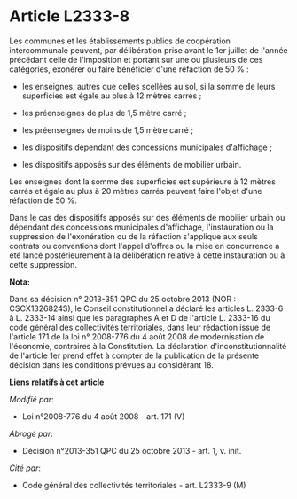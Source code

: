 # Article L2333-8

Les communes et les établissements publics de coopération intercommunale peuvent, par délibération prise avant le 1er juillet
de l'année précédant celle de l'imposition et portant sur une ou plusieurs de ces catégories, exonérer ou faire bénéficier
d'une réfaction de 50 % : 

- les enseignes, autres que celles scellées au sol, si la somme de leurs superficies est égale au plus à 12 mètres carrés ; 

- les préenseignes de plus de 1,5 mètre carré ; 

- les préenseignes de moins de 1,5 mètre carré ; 

- les dispositifs dépendant des concessions municipales d'affichage ; 

- les dispositifs apposés sur des éléments de mobilier urbain. 

Les enseignes dont la somme des superficies est supérieure à 12 mètres carrés et égale au plus à 20 mètres carrés peuvent
faire l'objet d'une réfaction de 50 %. 

Dans le cas des dispositifs apposés sur des éléments de mobilier urbain ou dépendant des concessions municipales d'affichage,
l'instauration ou la suppression de l'exonération ou de la réfaction s'applique aux seuls contrats ou conventions dont
l'appel d'offres ou la mise en concurrence a été lancé postérieurement à la délibération relative à cette instauration ou à
cette suppression.

**Nota:**

Dans sa décision n° 2013-351 QPC du 25 octobre 2013 (NOR : CSCX1326824S), le Conseil constitutionnel a déclaré les articles
L. 2333-6 à L. 2333-14 ainsi que les paragraphes A et D de l'article L. 2333-16 du code général des collectivités
territoriales, dans leur rédaction issue de l'article 171 de la loi n° 2008-776 du 4 août 2008 de modernisation de
l'économie, contraires à la Constitution. La déclaration d'inconstitutionnalité de l'article 1er prend effet à compter de la
publication de la présente décision dans les conditions prévues au considérant 18.

**Liens relatifs à cet article**

_Modifié par_:

  - Loi n°2008-776 du 4 août 2008 - art. 171 (V)

_Abrogé par_:

  - Décision n°2013-351 QPC du 25 octobre 2013 - art. 1, v. init.

_Cité par_:

  - Code général des collectivités territoriales - art. L2333-9 (M)

